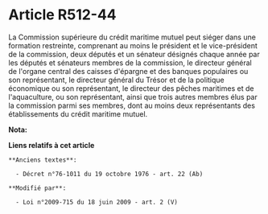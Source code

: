 # Article R512-44

La Commission supérieure du crédit maritime mutuel peut siéger dans une formation restreinte, comprenant au moins le
président et le vice-président de la commission, deux députés et un sénateur désignés chaque année par les députés et
sénateurs membres de la commission, le directeur général de     l'organe central des caisses d'épargne et des banques
populaires  ou son représentant, le directeur général du Trésor et de la politique économique ou son représentant, le
directeur des pêches maritimes et de l'aquaculture, ou son représentant, ainsi que trois autres membres élus par la
commission parmi ses membres, dont au moins deux représentants des établissements du crédit maritime mutuel.

**Nota:**



**Liens relatifs à cet article**

	**Anciens textes**:

	  - Décret n°76-1011 du 19 octobre 1976 - art. 22 (Ab)

	**Modifié par**:

	  - Loi n°2009-715 du 18 juin 2009 - art. 2 (V)
